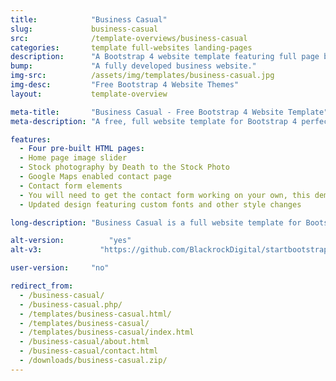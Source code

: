 ```yaml
---
title:            "Business Casual"
slug:             business-casual
src:              /template-overviews/business-casual
categories:       template full-websites landing-pages
description:      "A Bootstrap 4 website template featuring full page background images and other easy to use Bootstrap elements."
bump:             "A fully developed business website."
img-src:          /assets/img/templates/business-casual.jpg
img-desc:         "Free Bootstrap 4 Website Themes"
layout:           template-overview

meta-title:       "Business Casual - Free Bootstrap 4 Website Template"
meta-description: "A free, full website template for Bootstrap 4 perfect for small businesses. All Start Bootstrap templates are free to use and open source."

features:
  - Four pre-built HTML pages:
  - Home page image slider
  - Stock photography by Death to the Stock Photo
  - Google Maps enabled contact page
  - Contact form elements
  - You will need to get the contact form working on your own, this demo is a great start!
  - Updated design featuring custom fonts and other style changes

long-description: "Business Casual is a full website template for Bootstrap 4. It features four different HTML pages and a number of custom style components."

alt-version:		  "yes"
alt-v3:		        "https://github.com/BlackrockDigital/startbootstrap-business-casual/tree/v3-legacy"

user-version:     "no"

redirect_from:
  - /business-casual/
  - /business-casual.php/
  - /templates/business-casual.html/
  - /templates/business-casual/
  - /templates/business-casual/index.html
  - /business-casual/about.html
  - /business-casual/contact.html
  - /downloads/business-casual.zip/
---
```

